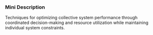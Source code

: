 ### Mini Description

Techniques for optimizing collective system performance through coordinated decision-making and resource utilization while maintaining individual system constraints.
